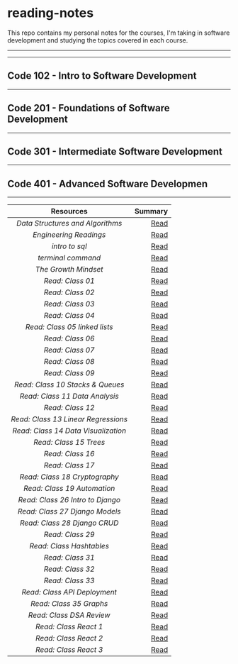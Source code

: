 # reading-notes

This repo contains my personal notes for the courses, I'm taking in software development and studying the topics covered in each course.

---
---

## Code 102 - Intro to Software Development

---

## Code 201 - Foundations of Software Development

---

## Code 301 - Intermediate Software Development

---

## Code 401 - Advanced Software Developmen

---

| **Resources**                      | **Summary**                                            |
|    :----:                          |          ---:                                          |
|*Data Structures and Algorithms*    | [Read](./file/Data%20Structures%20and%20Algorithms.md) |
|*Engineering Readings*              | [Read](./file/Engineering%20Readings.md)               |
|*intro to sql*                      | [Read](./file/sql.md)                                  |
|*terminal command*                  | [Read](./file/Termenal.md)                             |
|*The Growth Mindset*                | [Read](./file/The%20Growth%20Mindset.md)               |
|*Read: Class 01*                    | [Read](./file/Read%3A%20Class%2001.md)                 |
|*Read: Class 02*                    | [Read](./file/Read%3A%20Class%2002.md)                 |
|*Read: Class 03*                    | [Read](./file/Read%3A%20Class%2003%20.md)              |
|*Read: Class 04*                    | [Read](./file/Read%3A%20Class%2004.md)                 |
|*Read: Class 05 linked lists*       | [Read](./file/linked%20lists.md)                       |
|*Read: Class 06*                    | [Read](./file/Read%3A%20Class%2006.md)                 |
|*Read: Class 07*                    | [Read](./file/Read%3A%20Class%2007.md)                 |
|*Read: Class 08*                    | [Read](./file/Read%3A%20Class%2008.md)                 |
|*Read: Class 09*                    | [Read](./file/Read%3A%20Class%2009.md)                 |
|*Read: Class 10 Stacks & Queues*    | [Read](./file/Stacks%20%26%20Queues.md)                |
|*Read: Class 11 Data Analysis*      | [Read](./file/Data%20Analysis.md)                      |
|*Read: Class 12*                    | [Read](./file/Read%3A%20Class%2012.md)                 |
|*Read: Class 13 Linear Regressions* | [Read](./file/Linear%20Regressions.md)                 |
|*Read: Class 14 Data Visualization* | [Read](./file/Data%20Visualization.md)                 |
|*Read: Class 15 Trees*              | [Read](./file/Read%3A%20Class%2015%20Trees.md)         |
|*Read: Class 16*                    | [Read](./file/Serverless%20Functions.md)               |
|*Read: Class 17*                    | [Read](./file/Read%3A%20Class%2017.md)                 |
|*Read: Class 18 Cryptography*       | [Read](./file/Cryptography.md)                         |
|*Read: Class 19 Automation*         | [Read](./file/Automation.md)                           |
|*Read: Class 26 Intro to Django*    | [Read](./file/Intro%20to%20Django.md)                  |
|*Read: Class 27 Django Models*      | [Read](./file/Django%20Models.md)                      |
|*Read: Class 28 Django CRUD*        | [Read](./file/Django%20CRUD%20and%20Forms.md)          |
|*Read: Class 29*                    | [Read](./file/Django%20Custom%20User.md)               |
|*Read: Class Hashtables*            | [Read](./file/Hashtables.md)                           |
|*Read: Class 31*                    | [Read](./file/Read%3A%20Class%2031.md)                 |
|*Read: Class 32*                    | [Read](./file/Permissions%20%26%20Postgresql.md)       |
|*Read: Class 33*                    | [Read](./file/Read%3A%20Class%2033.md)                 |
|*Read: Class API Deployment*        | [Read](./file/API%20Deployment.md)                     |
|*Read: Class 35 Graphs*             | [Read](./file/Read:%20Class%2035%20Graphs.md)          |
|*Read: Class DSA Review*            | [Read](./file/DSA%20Review.md)                         |
|*Read: Class React 1*               | [Read](./file/React%201.md)                            |
|*Read: Class React 2*               | [Read](./file/React%202.md)                            |
|*Read: Class React 3*               | [Read](./file/React%203.md)                            |
